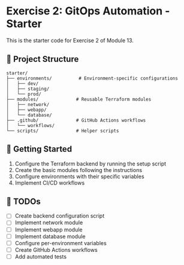 # Exercise 2: GitOps Automation - Starter

This is the starter code for Exercise 2 of Module 13.

## 📁 Project Structure

```
starter/
├── environments/          # Environment-specific configurations
│   ├── dev/
│   ├── staging/
│   └── prod/
├── modules/              # Reusable Terraform modules
│   ├── network/
│   ├── webapp/
│   └── database/
├── .github/              # GitHub Actions workflows
│   └── workflows/
└── scripts/              # Helper scripts
```

## 🚀 Getting Started

1. Configure the Terraform backend by running the setup script
2. Create the basic modules following the instructions
3. Configure environments with their specific variables
4. Implement CI/CD workflows

## 📝 TODOs

- [ ] Create backend configuration script
- [ ] Implement network module
- [ ] Implement webapp module
- [ ] Implement database module
- [ ] Configure per-environment variables
- [ ] Create GitHub Actions workflows
- [ ] Add automated tests 